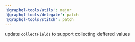 ```yaml
---
'@graphql-tools/utils': major
'@graphql-tools/delegate': patch
'@graphql-tools/stitch': patch
---
```


update `collectFields` to support collecting deffered values
